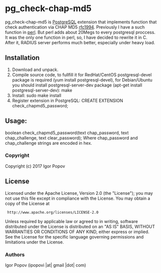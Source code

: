 # pg_check-chap-md5

pg_check-chap-md5 is [PostgreSQL](https://www.postgresql.org/) extension that implements function that check authentication via CHAP MD5 [rfc1994](https://tools.ietf.org/html/rfc1994).
Previously I have a such function in [perl](https://github.com/sshutdownow/pg_check-chap-md5/blob/master/check_chapmd5_password_perl.sql). But perl adds about 20Megs to every postgresql proccess. It was the only one function in perl, so, I have decided to rewrite it in C. After it, RADIUS server performs much better, especially under heavy load.

Installation
------------
1. Download and unpack.
2. Compile source code, to fullfill it for RedHat/CentOS postgresql-devel package is required (yum install postgresql-devel), for Debian/Ubuntu you should install postgresql-server-dev package (apt-get install postgresql-server-dev):
make
3. Install:
sudo make install
4. Register extension in PostgreSQL:
CREATE EXTENSION check_chapmd5_password;

Usage:
------
boolean check_chapmd5_password(text chap_password, text chap_challenge, text clear_password);
Where chap_password and chap_challenge strings are encoded in hex.

### Copyright

  Copyright (c) 2017 Igor Popov

License
-------
   Licensed under the Apache License, Version 2.0 (the "License");
   you may not use this file except in compliance with the License.
   You may obtain a copy of the License at

     http://www.apache.org/licenses/LICENSE-2.0

   Unless required by applicable law or agreed to in writing, software
   distributed under the License is distributed on an "AS IS" BASIS,
   WITHOUT WARRANTIES OR CONDITIONS OF ANY KIND, either express or implied.
   See the License for the specific language governing permissions and
   limitations under the License.

### Authors

  Igor Popov
  (ipopovi |at| gmail |dot| com)
